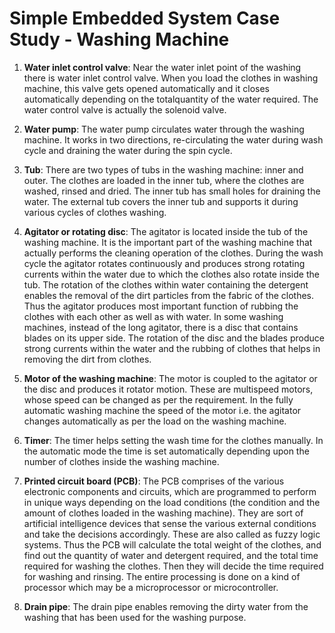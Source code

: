 # Simple Embedded System Case Study - Washing Machine

1) **Water inlet control valve**: Near the water inlet point of the washing there is water
inlet control valve. When you load the clothes in washing machine, this valve gets
opened automatically and it closes automatically depending on the totalquantity of the
water required. The water control valve is actually the solenoid valve.

2) **Water pump**: The water pump circulates water through the washing machine. It
works in two directions, re-circulating the water during wash cycle and draining the
water during the spin cycle.

3) **Tub**: There are two types of tubs in the washing machine: inner and outer. The
clothes are loaded in the inner tub, where the clothes are washed, rinsed and dried. The
inner tub has small holes for draining the water. The external tub covers the inner tub
and supports it during various cycles of clothes washing.

4) **Agitator or rotating disc**: The agitator is located inside the tub of the washing
machine. It is the important part of the washing machine that actually performs the
cleaning operation of the clothes. During the wash cycle the agitator rotates
continuously and produces strong rotating currents within the water due to which the
clothes also rotate inside the tub. The rotation of the clothes within water containing the
detergent enables the removal of the dirt particles from the fabric of the clothes. Thus
the agitator produces most important function of rubbing the clothes with each other as
well as with water. In some washing machines, instead of the long agitator, there is
a disc that contains blades on its upper side. The rotation of the disc and the blades
produce strong currents within the water and the rubbing of clothes that helps in
removing the dirt from clothes.

5) **Motor of the washing machine**: The motor is coupled to the agitator or the disc and
produces it rotator motion. These are multispeed motors, whose speed can be changed
as per the requirement. In the fully automatic washing machine the speed of the motor
i.e. the agitator changes automatically as per the load on the washing machine.

6) **Timer**: The timer helps setting the wash time for the clothes manually. In the
automatic mode the time is set automatically depending upon the number of clothes
inside the washing machine.

7) **Printed circuit board (PCB)**: The PCB comprises of the various electronic
components and circuits, which are programmed to perform in unique ways depending
on the load conditions (the condition and the amount of clothes loaded in the washing
machine). They are sort of artificial intelligence devices that sense the various external
conditions and take the decisions accordingly. These are also called as fuzzy logic
systems. Thus the PCB will calculate the total weight of the clothes, and find out the
quantity of water and detergent required, and the total time required for washing the
clothes. Then they will decide the time required for washing and rinsing. The entire
processing is done on a kind of processor which may be a microprocessor or
microcontroller.

8) **Drain pipe**: The drain pipe enables removing the dirty water
from the washing that has been used for the washing purpose.

